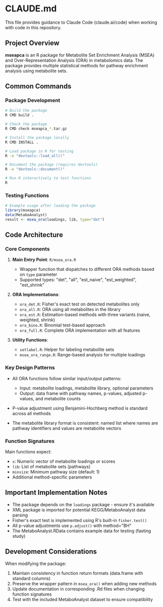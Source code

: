 # CLAUDE.md

This file provides guidance to Claude Code (claude.ai/code) when working with code in this repository.

## Project Overview

**mseapca** is an R package for Metabolite Set Enrichment Analysis (MSEA) and Over-Representation Analysis (ORA) in metabolomics data. The package provides multiple statistical methods for pathway enrichment analysis using metabolite sets.

## Common Commands

### Package Development
```bash
# Build the package
R CMD build .

# Check the package
R CMD check mseapca_*.tar.gz

# Install the package locally
R CMD INSTALL .

# Load package in R for testing
R -e "devtools::load_all()"

# Document the package (requires devtools)
R -e "devtools::document()"

# Run R interactively to test functions
R
```

### Testing Functions
```r
# Example usage after loading the package
library(mseapca)
data(MetaboAnalyst)
result <- msea_ora(loadings, lib, type="det")
```

## Code Architecture

### Core Components

1. **Main Entry Point**: `R/msea_ora.R`
   - Wrapper function that dispatches to different ORA methods based on `type` parameter
   - Supported types: "det", "all", "est_naive", "est_weighted", "est_shrink"

2. **ORA Implementations**:
   - `ora_det.R`: Fisher's exact test on detected metabolites only
   - `ora_all.R`: ORA using all metabolites in the library
   - `ora_est.R`: Estimation-based methods with three variants (naive, weighted, shrink)
   - `ora_bino.R`: Binomial test-based approach
   - `ora_full.R`: Complete ORA implementation with all features

3. **Utility Functions**:
   - `setlabel.R`: Helper for labeling metabolite sets
   - `msea_ora_range.R`: Range-based analysis for multiple loadings

### Key Design Patterns

- All ORA functions follow similar input/output patterns:
  - Input: metabolite loadings, metabolite library, optional parameters
  - Output: data frame with pathway names, p-values, adjusted p-values, and metabolite counts
  
- P-value adjustment using Benjamini-Hochberg method is standard across all methods

- The metabolite library format is consistent: named list where names are pathway identifiers and values are metabolite vectors

### Function Signatures

Main functions expect:
- `x`: Numeric vector of metabolite loadings or scores
- `lib`: List of metabolite sets (pathways)
- `minsize`: Minimum pathway size (default: 1)
- Additional method-specific parameters

## Important Implementation Notes

- The package depends on the `loadings` package - ensure it's available
- XML package is imported for potential KEGG/MetaboAnalyst data parsing
- Fisher's exact test is implemented using R's built-in `fisher.test()`
- All p-value adjustments use `p.adjust()` with method="BH"
- The MetaboAnalyst.RData contains example data for testing (fasting study)

## Development Considerations

When modifying the package:
1. Maintain consistency in function return formats (data.frame with standard columns)
2. Preserve the wrapper pattern in `msea_ora()` when adding new methods
3. Update documentation in corresponding .Rd files when changing function signatures
4. Test with the included MetaboAnalyst dataset to ensure compatibility